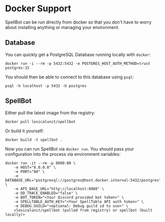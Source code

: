# Docker Support

SpellBot can be run directly from docker so that you don't have
to worry about installing anything or managing your environment.

## Database

You can quickly get a PostgreSQL Database running locally with `docker`:

```shell
docker run -i --rm -p 5432:5432 -e POSTGRES_HOST_AUTH_METHOD=trust postgres:15
```

You should then be able to connect to this database using `psql`:

```shell
psql -h localhost -p 5432 -U postgres
```

## SpellBot

Either pull the latest image from the registry:

```shell
docker pull lexicalunit/spellbot
```

Or build it yourself:

```shell
docker build -t spellbot .
```

Now you can run SpellBot via `docker run`. You should pass your
configuration into the process via environment variables:

```shell
docker run -it --rm -p 8080:80 \
    -e HOST="0.0.0.0" \
    -e PORT="80" \
    -e DATABASE_URL="postgresql://postgres@host.docker.internal:5432/postgres" \
    -e API_BASE_URL="http://localhost:8080" \
    -e DD_TRACE_ENABLED="false" \
    -e BOT_TOKEN="<Your Discord provided bot token>" \
    -e SPELLTABLE_AUTH_KEY="<Your SpellTable API auth token>" \
    -e DEBUG_GUILD="<optional: Debug guild id to use>" \
    <lexicalunit/spellbot (pulled from registry) or spellbot (built locally)>
```
